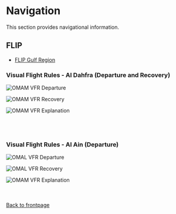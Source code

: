 # Navigation

This section provides navigational information.

## FLIP
* [FLIP Gulf Region](https://www.dropbox.com/s/sp91zf63rx0esao/FLIP_GULFR2_EC1.pdf?dl=0)


### Visual Flight Rules - Al Dahfra (Departure and Recovery)

![OMAM VFR Departure](/ATRM_Brief/Pictures/VFR_departure_OMAM.jpg)

![OMAM VFR Recovery](/ATRM_Brief/Pictures/VFR_recovery_OMAM.jpg)

![OMAM VFR Explanation](/ATRM_Brief/Pictures/VFR_explanation_OMAM.jpg)
<br>
<br>
<br>
<br>



### Visual Flight Rules - Al Ain (Departure)

![OMAL VFR Departure](/ATRM_Brief/Pictures/VFR_departure_OMAL.PNG)

![OMAL VFR Recovery](/ATRM_Brief/Pictures/VFR_recovery_OMAL.PNG)

![OMAM VFR Explanation](/ATRM_Brief/Pictures/VFR_explanation_OMAL.PNG)
<br>
<br>
<br>
<br>
[Back to frontpage](https://132nd-vwing.github.io/ATRM_Brief/)